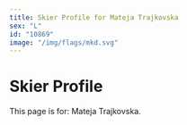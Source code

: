 ```yaml
---
title: Skier Profile for Mateja Trajkovska
sex: "L"
id: "10869"
image: "/img/flags/mkd.svg" 
---
```


# Skier Profile

This page is for: Mateja Trajkovska.
    